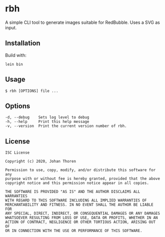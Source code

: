# rbh

A simple CLI tool to generate images suitable for RedBubble. Uses a SVG as input.

## Installation

Build with:
```
lein bin
```

## Usage

```
$ rbh [OPTIONS] file ...
```

## Options

```
-d, --debug    Sets log level to debug
-h, --help     Print this help message
-v, --version  Print the current version number of rbh.
```

## License

```
ISC License

Copyright (c) 2020, Johan Thoren

Permission to use, copy, modify, and/or distribute this software for any
purpose with or without fee is hereby granted, provided that the above
copyright notice and this permission notice appear in all copies.

THE SOFTWARE IS PROVIDED "AS IS" AND THE AUTHOR DISCLAIMS ALL WARRANTIES
WITH REGARD TO THIS SOFTWARE INCLUDING ALL IMPLIED WARRANTIES OF
MERCHANTABILITY AND FITNESS. IN NO EVENT SHALL THE AUTHOR BE LIABLE FOR
ANY SPECIAL, DIRECT, INDIRECT, OR CONSEQUENTIAL DAMAGES OR ANY DAMAGES
WHATSOEVER RESULTING FROM LOSS OF USE, DATA OR PROFITS, WHETHER IN AN
ACTION OF CONTRACT, NEGLIGENCE OR OTHER TORTIOUS ACTION, ARISING OUT OF
OR IN CONNECTION WITH THE USE OR PERFORMANCE OF THIS SOFTWARE.
```
